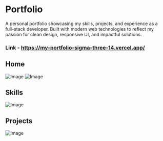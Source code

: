 # Portfolio

A personal portfolio showcasing my skills, projects, and experience as a full-stack developer. Built with modern web technologies to reflect my passion for clean design, responsive UI, and impactful solutions.

### Link - https://my-portfolio-sigma-three-14.vercel.app/

## Home
![Image](https://github.com/user-attachments/assets/911efa4a-4d36-4cde-a0e0-344d51fb8a76)
![Image](https://github.com/user-attachments/assets/d30254e2-d7fc-45ff-9b2e-e3830b3eef4b)

## Skills
![Image](https://github.com/user-attachments/assets/146fdbc5-be91-41e5-93e1-7c6795e0d4ce)

## Projects
![Image](https://github.com/user-attachments/assets/e28f51c2-854a-4582-bfb5-390312ce9fa9)

